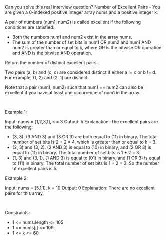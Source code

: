 Can you solve this real interview question? Number of Excellent Pairs - You are given a 0-indexed positive integer array nums and a positive integer k.

A pair of numbers (num1, num2) is called excellent if the following conditions are satisfied:

 * Both the numbers num1 and num2 exist in the array nums.
 * The sum of the number of set bits in num1 OR num2 and num1 AND num2 is greater than or equal to k, where OR is the bitwise OR operation and AND is the bitwise AND operation.

Return the number of distinct excellent pairs.

Two pairs (a, b) and (c, d) are considered distinct if either a != c or b != d. For example, (1, 2) and (2, 1) are distinct.

Note that a pair (num1, num2) such that num1 == num2 can also be excellent if you have at least one occurrence of num1 in the array.

 

Example 1:


Input: nums = [1,2,3,1], k = 3
Output: 5
Explanation: The excellent pairs are the following:
- (3, 3). (3 AND 3) and (3 OR 3) are both equal to (11) in binary. The total number of set bits is 2 + 2 = 4, which is greater than or equal to k = 3.
- (2, 3) and (3, 2). (2 AND 3) is equal to (10) in binary, and (2 OR 3) is equal to (11) in binary. The total number of set bits is 1 + 2 = 3.
- (1, 3) and (3, 1). (1 AND 3) is equal to (01) in binary, and (1 OR 3) is equal to (11) in binary. The total number of set bits is 1 + 2 = 3.
So the number of excellent pairs is 5.

Example 2:


Input: nums = [5,1,1], k = 10
Output: 0
Explanation: There are no excellent pairs for this array.


 

Constraints:

 * 1 <= nums.length <= 105
 * 1 <= nums[i] <= 109
 * 1 <= k <= 60